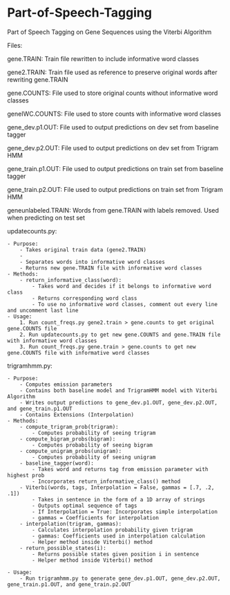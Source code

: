 # Part-of-Speech-Tagging
Part of Speech Tagging on Gene Sequences using the Viterbi Algorithm

Files:

gene.TRAIN: Train file rewritten to include informative word classes

gene2.TRAIN: Train file used as reference to preserve original words after rewriting gene.TRAIN

gene.COUNTS: File used to store original counts without informative word classes

geneIWC.COUNTS: File used to store counts with informative word classes

gene_dev.p1.OUT: File used to output predictions on dev set from baseline tagger

gene_dev.p2.OUT: File used to output predictions on dev set from Trigram HMM

gene_train.p1.OUT: File used to output predictions on train set from baseline tagger

gene_train.p2.OUT: File used to output predictions on train set from Trigram HMM

geneunlabeled.TRAIN: Words from gene.TRAIN with labels removed. Used when predicting on test set

updatecounts.py:

	- Purpose:
		- Takes original train data (gene2.TRAIN)
		- 
		- Separates words into informative word classes
		- Returns new gene.TRAIN file with informative word classes 
	- Methods:
		- return_informative_class(word):
			- Takes word and decides if it belongs to informative word class
			- Returns corresponding word class
			- To use no informative word classes, comment out every line and uncomment last line
	- Usage: 
		1. Run count_freqs.py gene2.train > gene.counts to get original gene.COUNTS file
		2. Run updatecounts.py to get new gene.COUNTS and gene.TRAIN file with informative word classes
		3. Run count_freqs.py gene.train > gene.counts to get new gene.COUNTS file with informative word classes 

trigramhmm.py: 

	- Purpose:
		- Computes emission parameters
		- Contains both baseline model and TrigramHMM model with Viterbi Algorithm
		- Writes output predictions to gene_dev.p1.OUT, gene_dev.p2.OUT, and gene_train.p1.OUT
		- Contains Extensions (Interpolation)
	- Methods:
		- compute_trigram_prob(trigram):
			- Computes probability of seeing trigram
		- compute_bigram_probs(bigram):
			- Computes probability of seeing bigram
		- compute_unigram_probs(unigram):
			- Computes probability of seeing unigram
		- baseline_tagger(word):
			- Takes word and returns tag from emission parameter with highest prob
			- Incorporates return_informative_class() method
		- Viterbi(words, tags, Interpolation = False, gammas = [.7, .2, .1])
			- Takes in sentence in the form of a 1D array of strings
			- Outputs optimal sequence of tags
			- If Interpolation = True: Incorporates simple interpolation
			- gammas = Coefficients for interpolation
		- interpolation(trigram, gammas):
			- Calculates interpolation probability given trigram
			- gammas: Coefficients used in interpolation calculation
			- Helper method inside Viterbi() method
		- return_possible_states(i):
			- Returns possible states given position i in sentence
			- Helper method inside Viterbi() method

	- Usage:
		- Run trigramhmm.py to generate gene_dev.p1.OUT, gene_dev.p2.OUT, gene_train.p1.OUT, and gene_train.p2.OUT



